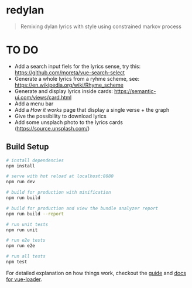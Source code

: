 # redylan

> Remixing dylan lyrics with style using constrained markov process

# TO DO

* Add a search input fiels for the lyrics sense, try this: https://github.com/moreta/vue-search-select
* Generate a whole lyrics from a ryhme scheme, see: https://en.wikipedia.org/wiki/Rhyme_scheme
* Generate and display lyrics inside cards: 	https://semantic-ui.com/views/card.html
* Add a menu bar
* Add a *How it works* page that display a single verse + the graph
* Give the possibility to download lyrics
* Add some unsplach photo to the lyrics cards (https://source.unsplash.com/)

## Build Setup

``` bash
# install dependencies
npm install

# serve with hot reload at localhost:8080
npm run dev

# build for production with minification
npm run build

# build for production and view the bundle analyzer report
npm run build --report

# run unit tests
npm run unit

# run e2e tests
npm run e2e

# run all tests
npm test
```

For detailed explanation on how things work, checkout the [guide](http://vuejs-templates.github.io/webpack/) and [docs for vue-loader](http://vuejs.github.io/vue-loader).
